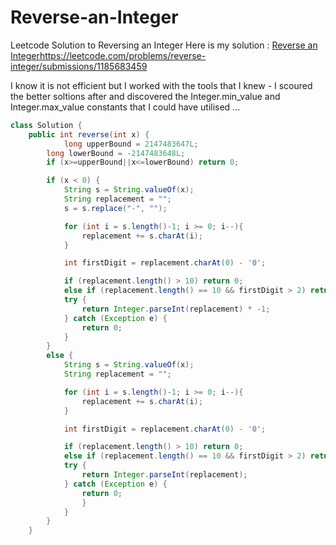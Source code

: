 # Reverse-an-Integer
Leetcode Solution to Reversing an Integer
Here is my solution : [Reverse an Integer](https://leetcode.com/problems/reverse-integer/submissions/1185683459)https://leetcode.com/problems/reverse-integer/submissions/1185683459

I know it is not efficient but I worked with the tools that I knew - I scoured the better soltions after and discovered the Integer.min_value and Integer.max_value constants that I could have utilised ... 

```java
class Solution {
    public int reverse(int x) {
            long upperBound = 2147483647L;
        long lowerBound = -2147483648L;
        if (x>=upperBound||x<=lowerBound) return 0;

        if (x < 0) {
            String s = String.valueOf(x);
            String replacement = "";
            s = s.replace("-", "");

            for (int i = s.length()-1; i >= 0; i--){
                replacement += s.charAt(i);
            }

            int firstDigit = replacement.charAt(0) - '0';

            if (replacement.length() > 10) return 0;
            else if (replacement.length() == 10 && firstDigit > 2) return 0;
            try {
                return Integer.parseInt(replacement) * -1;
            } catch (Exception e) {
                return 0;
            }
        }
        else {
            String s = String.valueOf(x);
            String replacement = "";

            for (int i = s.length()-1; i >= 0; i--){
                replacement += s.charAt(i);
            }

            int firstDigit = replacement.charAt(0) - '0';

            if (replacement.length() > 10) return 0;
            else if (replacement.length() == 10 && firstDigit > 2) return 0;
            try {
                return Integer.parseInt(replacement);
            } catch (Exception e) {
                return 0;
                }
            }
        }
    }  
```
